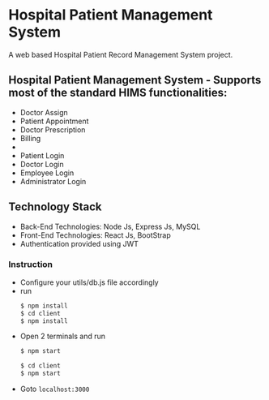 # Hospital Patient Management System

A web based Hospital Patient Record Management System project.

## Hospital Patient Management System - Supports most of the standard HIMS functionalities:

-   Doctor Assign
-   Patient Appointment
-   Doctor Prescription
-   Billing
-
-   Patient Login
-   Doctor Login
-   Employee Login
-   Administrator Login

## Technology Stack

-   Back-End Technologies: Node Js, Express Js, MySQL
-   Front-End Technologies: React Js, BootStrap
-   Authentication provided using JWT

### Instruction

-   Configure your utils/db.js file accordingly
-   run
    ```bash
    $ npm install
    $ cd client
    $ npm install
    ```
-   Open 2 terminals and run
    ```bash
    $ npm start
    ```
    ```bash
    $ cd client
    $ npm start
    ```
-   Goto `localhost:3000`
